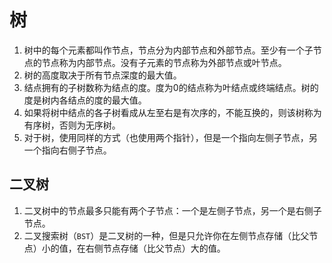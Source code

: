 # 树
1. 树中的每个元素都叫作节点，节点分为内部节点和外部节点。至少有一个子节点的节点称为内部节点。没有子元素的节点称为外部节点或叶节点。
2. 树的高度取决于所有节点深度的最大值。
3. 结点拥有的子树数称为结点的度。度为0的结点称为叶结点或终端结点。树的度是树内各结点的度的最大值。
4. 如果将树中结点的各子树看成从左至右是有次序的，不能互换的，则该树称为有序树，否则为无序树。
5. 对于树，使用同样的方式（也使用两个指针），但是一个指向左侧子节点，另一个指向右侧子节点。

## 二叉树
1. 二叉树中的节点最多只能有两个子节点：一个是左侧子节点，另一个是右侧子节点。
2. 二叉搜索树（`BST`）是二叉树的一种，但是只允许你在左侧节点存储（比父节点）小的值，在右侧节点存储（比父节点）大的值。